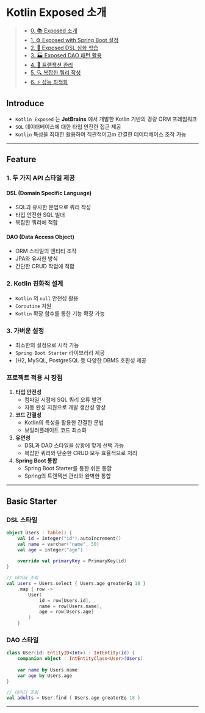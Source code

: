 # Kotlin Exposed 소개

> - [0. 📚 Exposed 소개](./00_kotlin-exposed.md)
> - [1. ⚙️ Exposed with Spring Boot 설정](./01_kotlin-exposed.md)
> - [2. 🔧 Exposed DSL 심화 학습](./02_kotlin-exposed.md)
> - [3. 🏭 Exposed DAO 패턴 활용](./03_kotlin-exposed.md)
> - [4. 💫 트랜잭션 관리](./04_kotlin-exposed.md)
> - [5. 🔍 복잡한 쿼리 작성](./05_kotlin-exposed.md)
> - [6. ⚡ 성능 최적화](./06_kotlin-exposed.md)

## Introduce

- `Kotlin Exposed` 는 **JetBrains** 에서 개발한 Kotlin 기반의 경량 ORM 프레임워크
- `SQL` 데이터베이스에 대한 타입 안전한 접근 제공
- `Kotlin` 특성을 최대한 활용하여 직관적이고m 간결한 데이터베이스 조작 가능

---

## Feature

### 1. **두 가지 API 스타일 제공**

#### **DSL (Domain Specific Language)**

- SQL과 유사한 문법으로 쿼리 작성
- 타입 안전한 SQL 빌더
- 복잡한 쿼리에 적합

#### **DAO (Data Access Object)**

- ORM 스타일의 엔티티 조작
- JPA와 유사한 방식
- 간단한 CRUD 작업에 적합

### 2. **Kotlin 친화적 설계**

- `Kotlin` 의 `null` 안전성 활용
- `Coroutine` 지원
- `Kotlin` 확장 함수를 통한 기능 확장 가능

### 3. **가벼운 설정**

- 최소한의 설정으로 시작 가능
- `Spring Boot Starter` 라이브러리 제공
- (H2, MySQL, PostgreSQL 등 다양한 DBMS 호환성 제공

### 프로젝트 적용 시 장점

1. **타입 안전성**
   - 컴파일 시점에 SQL 쿼리 오류 발견
   - 자동 완성 지원으로 개발 생산성 향상
2. **코드 간결성**
   - Kotlin의 특성을 활용한 간결한 문법
   - 보일러플레이트 코드 최소화
3. **유연성**
   - DSL과 DAO 스타일을 상황에 맞게 선택 가능
   - 복잡한 쿼리와 단순한 CRUD 모두 효율적으로 처리
4. **Spring Boot 통합**
   - Spring Boot Starter를 통한 쉬운 통합
   - Spring의 트랜잭션 관리와 완벽한 통합

---

## Basic Starter

### DSL 스타일

```kotlin
object Users : Table() {
    val id = integer("id").autoIncrement()
    val name = varchar("name", 50)
    val age = integer("age")
    
    override val primaryKey = PrimaryKey(id)
}

// 데이터 조회
val users = Users.select { Users.age greaterEq 18 }
    .map { row ->
        User(
            id = row[Users.id],
            name = row[Users.name],
            age = row[Users.age]
        )
    }
```

### DAO 스타일

```kotlin
class User(id: EntityID<Int>) : IntEntity(id) {
    companion object : IntEntityClass<User>(Users)
    
    var name by Users.name
    var age by Users.age
}

// 데이터 조회
val adults = User.find { Users.age greaterEq 18 }
```

---
